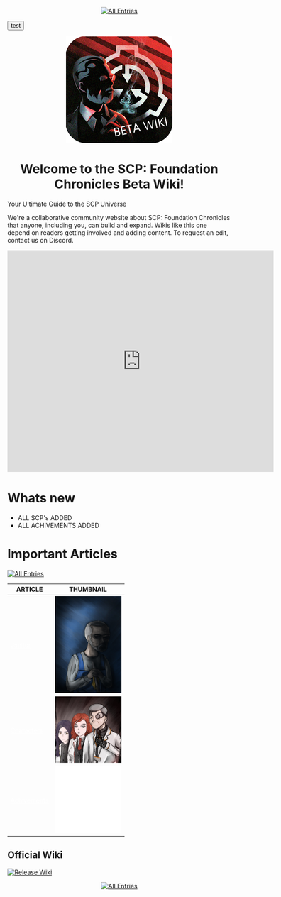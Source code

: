 <html lang="en">
<head>
    <meta charset="UTF-8">
    <meta name="viewport" content="width=device-width, initial-scale=1.0">
    <title id="page-title">Main Page | SCP:FC</title>
    <link rel="icon" href="BETA_WIKI.png" type="image/png">
</head>
<p align=center>
    <a href="./web/tree">
        <img src="https://img.shields.io/badge/GO_TO-All_Entries-000000?style=for-the-badge&labelColor=000000&color=ffffff" title="All Entries" style="cursor: pointer;"/></a>
</p>
<button class="btn">
    test
</button>
<body>
    <div>
        <p align="center">
            <img src="./BETA_WIKI.png" onclick="showText()" style="cursor: help;"/>
            <div id="text" style="display: none;">Xk0GFUYCGx4VWE4ACk9GUU5SXBNQQQBEABdcV0khcmJZISEWE1NbXQpBUFFDSF1dBhYbRUJcVR4dV14=</div>
        </p>
        <script>
            function showText() {
                var text = document.getElementById('text');
                if (text.style.display === 'none') {
                    text.style.display = 'block';
                } else {
                    text.style.display = 'none';
                }
            }
        </script>
        <h1 align="center">
            Welcome to the SCP: Foundation Chronicles Beta Wiki!
        </h1>
        <p>
            Your Ultimate Guide to the SCP Universe
        </p>
        <p>
            We're a collaborative community website about SCP: Foundation Chronicles that anyone, including you, can build and expand. Wikis like this one depend on readers getting involved and adding content. To request an edit, contact us on Discord.
        </p>
        <p align="center">
            <iframe src="https://ptb.discord.com/widget?id=1166418158085734441&theme=dark" width="600" height="500" allowtransparency="true" frameborder="0" sandbox="allow-popups allow-popups-to-escape-sandbox allow-same-origin allow-scripts"></iframe>
        </p>
    </div>
    <div>
        <h1>
            Whats new
        </h1>
        <ul>
            <li>
                ALL SCP's ADDED
            </li>
            <li>
                ALL ACHIVEMENTS ADDED
            </li>
        </ul>
    </div>
    <div>
        <h1 id="ImportantArticles">
            Important Articles
        </h1>
        <a href="./web/tree">
            <img src="https://img.shields.io/badge/GO_TO-All_Entries-000000?style=for-the-badge&labelColor=000000&color=ffffff" title="All Entries" style="cursor: pointer;"/>
        </a>
        <table>
            <thead>
                <tr>
                    <th>
                        ARTICLE
                    </th>
                    <th>
                        THUMBNAIL
                    </th>
                </tr>
            </thead>
            <tbody>
                <tr>
                    <td>
                        <a href="./web/humans/foundation/janitor"  style="color: white">Janitor</a>
                    </td>
                    <td>
                        <img src="./assets/images/characters/cleaner.jpg" title="Janitor" width="150"/>
                    </td>
                </tr>
                <tr>
                    <td>
                        <a href="./web/tree#characters" style="color: white">Characters</a>
                    </td>
                    <td>
                        <img src="./assets/images/misc/Characters.webp" title="Characters" width="150"/>
                    </td>
                </tr>
                <tr>
                    <td>
                        <a href="./web/tree#achivements" style="color: white">Achivements</a>
                    </td>
                    <td>
                        <img src="./assets/images/achievements/achievements.png" title="Achivements" width="150"/>
                    </td>
                </tr>
            </tbody>
        </table>
    </div>
    <div>
        <h2>
            Official Wiki
        </h2>
        <p>
            <a href="https://scp-fc.fandom.com/wiki/SCP:_Foundation_Chronicles_Wiki">
                <img src="https://img.shields.io/badge/Released_Wiki-000000?style=for-the-badge&labelColor=ffffff&color=ffffff" title="Release Wiki" style="cursor: pointer;"/>
            </a>
        </p>
    </div>
    <p align=center>
        <a href="./web/tree">
            <img src="https://img.shields.io/badge/GO_TO-All_Entries-000000?style=for-the-badge&labelColor=000000&color=ffffff" title="All Entries" style="cursor: pointer;"/>
        </a>
    </p>
</body>

</html>
